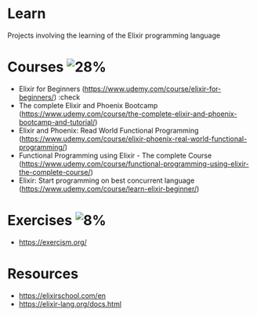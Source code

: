 # Learn
Projects involving the learning of the Elixir programming language

# Courses ![28%](https://progress-bar.dev/28)
- Elixir for Beginners (https://www.udemy.com/course/elixir-for-beginners/) :check
- The complete Elixir and Phoenix Bootcamp (https://www.udemy.com/course/the-complete-elixir-and-phoenix-bootcamp-and-tutorial/)
- Elixir and Phoenix: Read World Functional Programming (https://www.udemy.com/course/elixir-phoenix-real-world-functional-programming/)
- Functional Programming using Elixir - The complete Course (https://www.udemy.com/course/functional-programming-using-elixir-the-complete-course/)
- Elixir: Start programming on best concurrent language (https://www.udemy.com/course/learn-elixir-beginner/)

# Exercises ![8%](https://progress-bar.dev/8)
- https://exercism.org/

# Resources
- https://elixirschool.com/en
- https://elixir-lang.org/docs.html
